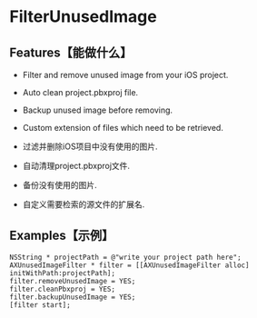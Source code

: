 # FilterUnusedImage
## Features【能做什么】
- Filter and remove unused image from your iOS project.
- Auto clean project.pbxproj file.
- Backup unused image before removing.
- Custom extension of files which need to be retrieved.

- 过滤并删除iOS项目中没有使用的图片.
- 自动清理project.pbxproj文件.
- 备份没有使用的图片.
- 自定义需要检索的源文件的扩展名.
## Examples【示例】
```objc
NSString * projectPath = @"write your project path here";
AXUnusedImageFilter * filter = [[AXUnusedImageFilter alloc] initWithPath:projectPath];
filter.removeUnusedImage = YES;
filter.cleanPbxproj = YES;
filter.backupUnusedImage = YES;
[filter start];
```
